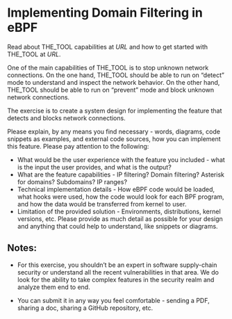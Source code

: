 # Implementing Domain Filtering in eBPF
Read about THE_TOOL capabilities at _URL_ and how to get started with THE_TOOL at _URL_.

One of the main capabilities of THE_TOOL is to stop unknown network connections. On the one
hand, THE_TOOL should be able to run on “detect” mode to understand and inspect the network
behavior. On the other hand, THE_TOOL should be able to run on “prevent” mode and block
unknown network connections.

The exercise is to create a system design for implementing the feature that detects and blocks
network connections.

Please explain, by any means you find necessary - words, diagrams, code snippets as examples,
and external code sources, how you can implement this feature. Please pay attention to the
following:

- What would be the user experience with the feature you included - what is the input the
user provides, and what is the output?
- What are the feature capabilities - IP filtering? Domain filtering? Asterisk for domains?
Subdomains? IP ranges?
- Technical implementation details - How eBPF code would be loaded, what hooks were
used, how the code would look for each BPF program, and how the data would be
transferred from kernel to user.
- Limitation of the provided solution - Environments, distributions, kernel versions, etc.
Please provide as much detail as possible for your design and anything that could help to
understand, like snippets or diagrams.

## Notes:
- For this exercise, you shouldn’t be an expert in software supply-chain security or
understand all the recent vulnerabilities in that area. We do look for the ability to take
complex features in the security realm and analyze them end to end.

- You can submit it in any way you feel comfortable - sending a PDF, sharing a doc,
sharing a GitHub repository, etc.